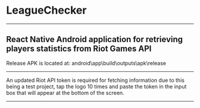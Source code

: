 # LeagueChecker
--------------------------------------------------------------------------------------
React Native Android application for retrieving players statistics from Riot Games API
--------------------------------------------------------------------------------------
Release APK is located at: android\app\build\outputs\apk\release


******************************************************************************************************************************************
An updated Riot API token is required for fetching information due to this being a test project, tap the logo 10 times and paste the token in the input box that will appear at the bottom of the screen.
******************************************************************************************************************************************
